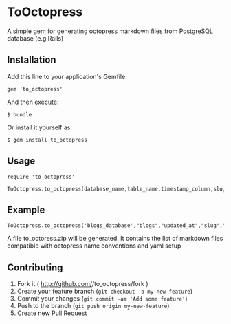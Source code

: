 # ToOctopress

A simple gem for generating octopress markdown files from PostgreSQL database (e.g Rails) 

## Installation

Add this line to your application's Gemfile:

    gem 'to_octopress'

And then execute:

    $ bundle

Or install it yourself as:

    $ gem install to_octopress

## Usage

	require 'to_octopress'

	ToOctopress.to_octopress(database_name,table_name,timestamp_column,slug_column,content_column,title_column,path_to_zip_file)
	
## Example
	ToOctopress.to_octopress('blogs_database',"blogs","updated_at","slug","content","title",File.dirname(__FILE__))


A file to_octoress.zip will be generated. It contains the list of markdown files compatible with octopress name conventions and yaml setup

## Contributing

1. Fork it ( http://github.com/<my-github-username>/to_octopress/fork )
2. Create your feature branch (`git checkout -b my-new-feature`)
3. Commit your changes (`git commit -am 'Add some feature'`)
4. Push to the branch (`git push origin my-new-feature`)
5. Create new Pull Request
